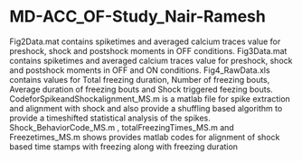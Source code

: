# MD-ACC_OF-Study_Nair-Ramesh
Fig2Data.mat contains spiketimes and averaged calcium traces value for preshock, shock and postshock moments in OFF conditions.
Fig3Data.mat contains spiketimes and averaged calcium traces value for preshock, shock and postshock moments in OFF and ON conditions.
Fig4_RawData.xls contains values for Total freezing duration, Number of freezing bouts, Average duration of freezing bouts and Shock triggered feezing bouts.
CodeforSpikeandShockalignment_MS.m is a matlab file for spike extraction and alignment with shock and also provide a shuffling based algorithm to provide a timeshifted statistical analysis of the spikes.
Shock_BehaviorCode_MS.m , totalFreezingTimes_MS.m and Freezetimes_MS.m shows provides matlab codes for alignment of shock based time stamps with freezing along with freezing duration
